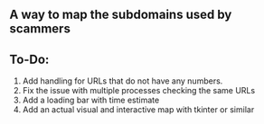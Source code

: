 ## A way to map the subdomains used by scammers

## To-Do:
1. Add handling for URLs that do not have any numbers.
2. Fix the issue with multiple processes checking the same URLs
3. Add a loading bar with time estimate
4. Add an actual visual and interactive map with tkinter or similar
